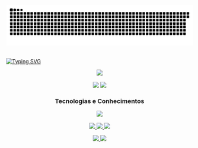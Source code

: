 <picture>
  <source
    media="(prefers-color-scheme: dark)"
    srcset="https://raw.githubusercontent.com/henrygoncalvess/henrygoncalvess/output/github-contribution-grid-snake-dark.svg"
  />
  <source
    media="(prefers-color-scheme: light)"
    srcset="https://raw.githubusercontent.com/henrygoncalvess/henrygoncalvess/output/github-contribution-grid-snake.svg"
  />
  <img
    alt="github contribution grid snake animation"
    src="https://raw.githubusercontent.com/henrygoncalvess/henrygoncalvess/output/github-contribution-grid-snake-dark.svg"
  />
</picture>

<br>
<br>

[![Typing SVG](https://readme-typing-svg.demolab.com/?lines=Henry+Gonçalves;Desenvolvedor+Back-End&center=true&vCenter=true&size=75&width=1050&color=1cffe8&font=VT323&duration=3000)](https://github.com/henrygoncalvess)

<p align="center">
  <img src="https://streak-stats.demolab.com?user=henrygoncalvess&locale=pt_BR&background=35%2C00E7A2%2C503BD4&border=1CFFBB&ring=00FF91&fire=00FF91&sideNums=FFFFFF&currStreakNum=EBEBEB&currStreakLabel=00FF91&dates=0000007C&card_width=815" />
</p>

<p align="center">
  <img height=170 src="https://github-readme-stats-five-phi-27.vercel.app/api?username=henrygoncalvess&include_all_commits=true&custom_title=Github%20Status%20-%20Henry%20Gonçalves&hide=contribs,prs&show_icons=true&locale=pt-br&title_color=ffffff&text_color=fffffa&icon_color=000257&ring_color=00ff91&border_color=1cffbb&bg_color=35,00d9ff,00e7a2,503bd4&line_height=30&number_format=long"/>
  <img height=170 src="https://github-readme-stats-five-phi-27.vercel.app/api/top-langs/?username=henrygoncalvess&langs_count=6&title_color=ffffff&text_color=fffffa&border_color=1cffbb&bg_color=35,00e7a2,503bd4&locale=pt-br&card_width=320&layout=compact&size_weight=0.1&count_weight=0.1"/>
</p>

<h3 align=center>Tecnologias e Conhecimentos</h3>

<p align="center">
  <img src="https://skillicons.dev/icons?i=debian,npm,replit,git,html,postman,js,py,linux,nodejs,regex,vscode,powershell,typescript,css,bash,express,mysql,&perline=9" />
</p>

<p align="center">
  <a href="https://replit.com/@octanebt">
    <img src="https://img.shields.io/badge/replit-667881?style=for-the-badge&logo=replit&logoColor=orange" />
  </a>
  <a href="https://mailto:h3nrygoncalves@gmail.com">
    <img src="https://img.shields.io/badge/Gmail-D14836?style=for-the-badge&logo=gmail&logoColor=white" />
  </a>
  <a href="https://wa.me/5511944556632">
    <img src="https://img.shields.io/badge/WhatsApp-25D366?style=for-the-badge&logo=whatsapp&logoColor=white" />
  </a>
</p>

<p align="center">
  <a href="https://github.com/henrygoncalvess/Projetos">
    <img src="https://github-readme-stats-five-phi-27.vercel.app/api/pin/?username=henrygoncalvess&repo=Projetos&title_color=1cffe8&text_color=ffffff&border_color=1cffbb&bg_color=004a57&icon_color=ffffff&description_lines_count=2"/>
  </a>
  <a href="https://github.com/henrygoncalvess/henrygoncalvess">
    <img src="https://github-readme-stats-five-phi-27.vercel.app/api/pin/?username=henrygoncalvess&repo=henrygoncalvess&title_color=1cffe8&text_color=ffffff&border_color=1cffbb&bg_color=004a57&icon_color=ffffff&description_lines_count=2"/>
  </a>
</p>
